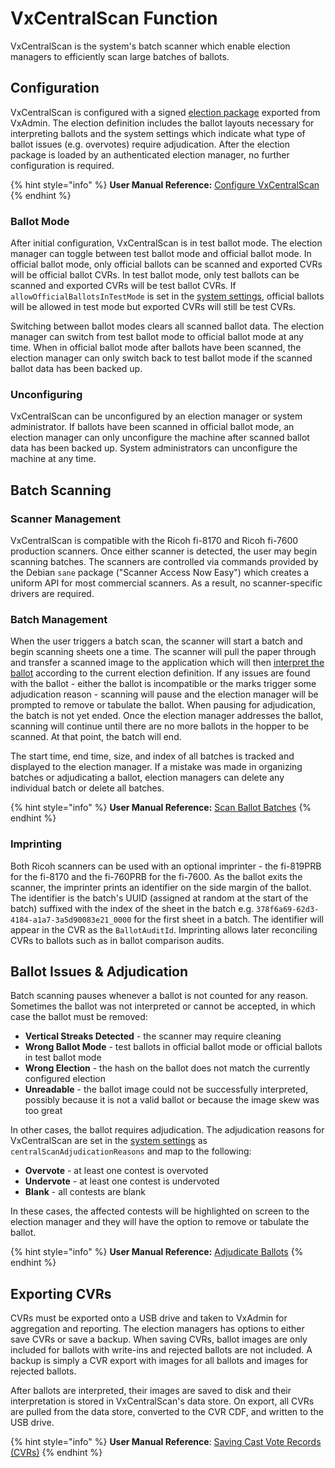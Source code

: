 # VxCentralScan Function

VxCentralScan is the system's batch scanner which enable election managers to efficiently scan large batches of ballots.

## Configuration

VxCentralScan is configured with a signed [election package](election-package/#election-definition) exported from VxAdmin. The election definition includes the ballot layouts necessary for interpreting ballots and the system settings which indicate what type of ballot issues (e.g. overvotes) require adjudication. After the election package is loaded by an authenticated election manager, no further configuration is required.

{% hint style="info" %}
**User Manual Reference:** [Configure VxCentralScan](https://app.gitbook.com/s/JtZutzGTdCzsGITrdiph/vxcentralscan/configure-ballot-scanner "mention")
{% endhint %}

### Ballot Mode

After initial configuration, VxCentralScan is in test ballot mode. The election manager can toggle between test ballot mode and official ballot mode. In official ballot mode, only official ballots can be scanned and exported CVRs will be official ballot CVRs. In test ballot mode, only test ballots can be scanned and exported CVRs will be test ballot CVRs. If `allowOfficialBallotsInTestMode` is set in the [system settings](election-package/#system-settings), official ballots will be allowed in test mode but exported CVRs will still be test CVRs.

Switching between ballot modes clears all scanned ballot data. The election manager can switch from test ballot mode to official ballot mode at any time. When in official ballot mode after ballots have been scanned, the election manager can only switch back to test ballot mode if the scanned ballot data has been backed up.&#x20;

### Unconfiguring

VxCentralScan can be unconfigured by an election manager or system administrator. If ballots have been scanned in official ballot mode, an election manager can only unconfigure the machine after scanned ballot data has been backed up. System administrators can unconfigure the machine at any time.

## Batch Scanning

### Scanner Management

VxCentralScan is compatible with the Ricoh fi-8170 and Ricoh fi-7600 production scanners. Once either scanner is detected, the user may begin scanning batches. The scanners are controlled via commands provided by the Debian `sane` package ("Scanner Access Now Easy") which creates a uniform API for most commercial scanners. As a result, no scanner-specific drivers are required.

### Batch Management

When the user triggers a batch scan, the scanner will start a batch and begin scanning sheets one a time. The scanner will pull the paper through and transfer a scanned image to the application which will then [interpret the ballot](ballot-interpretation.md) according to the current election definition. If any issues are found with the ballot - either the ballot is incompatible or the marks trigger some adjudication reason - scanning will pause and the election manager will be prompted to remove or tabulate the ballot. When pausing for adjudication, the batch is not yet ended. Once the election manager addresses the ballot, scanning will continue until there are no more ballots in the hopper to be scanned. At that point, the batch will end.

The start time, end time, size, and index of all batches is tracked and displayed to the election manager. If a mistake was made in organizing batches or adjudicating a ballot, election managers can delete any individual batch or delete all batches.

{% hint style="info" %}
**User Manual Reference:** [Scan Ballot Batches](https://app.gitbook.com/s/JtZutzGTdCzsGITrdiph/vxcentralscan/scanning-ballots#scan-ballot-batches "mention")
{% endhint %}

### Imprinting

Both Ricoh scanners can be used with an optional imprinter - the fi-819PRB for the fi-8170 and the fi-760PRB for the fi-7600. As the ballot exits the scanner, the imprinter prints an identifier on the side margin of the ballot. The identifier is the batch's UUID (assigned at random at the start of the batch) suffixed with the index of the sheet in the batch e.g. `378f6a69-62d3-4184-a1a7-3a5d90083e21_0000` for the first sheet in a batch. The identifier will appear in the CVR as the `BallotAuditId`. Imprinting allows later reconciling CVRs to ballots such as in ballot comparison audits.

## Ballot Issues & Adjudication

Batch scanning pauses whenever a ballot is not counted for any reason. Sometimes the ballot was not interpreted or cannot be accepted, in which case the ballot must be removed:

* **Vertical Streaks Detected** - the scanner may require cleaning&#x20;
* **Wrong Ballot Mode** - test ballots in official ballot mode or official ballots in test ballot mode
* **Wrong Election** - the hash on the ballot does not match the currently configured election
* **Unreadable** - the ballot image could not be successfully interpreted, possibly because it is not a valid ballot or because the image skew was too great

In other cases, the ballot requires adjudication. The adjudication reasons for VxCentralScan are set in the [system settings](election-package/#system-settings) as `centralScanAdjudicationReasons` and map to the following:

* **Overvote** - at least one contest is overvoted
* **Undervote** - at least one contest is undervoted
* **Blank** - all contests are blank

In these cases, the affected contests will be highlighted on screen to the election manager and they will have the option to remove or tabulate the ballot.&#x20;

{% hint style="info" %}
**User Manual Reference:** [Adjudicate Ballots](https://app.gitbook.com/s/JtZutzGTdCzsGITrdiph/vxcentralscan/scanning-ballots#adjudicate-ballots "mention")
{% endhint %}

## Exporting CVRs

CVRs must be exported onto a USB drive and taken to VxAdmin for aggregation and reporting. The election managers has options to either save CVRs or save a backup. When saving CVRs, ballot images are only included for ballots with write-ins and rejected ballots are not included. A backup is simply a CVR export with images for all ballots and images for rejected ballots.

After ballots are interpreted, their images are saved to disk and their interpretation is stored in VxCentralScan's data store. On export, all CVRs are pulled from the data store, converted to the CVR CDF, and written to the USB drive.&#x20;

{% hint style="info" %}
**User Manual Reference**: [Saving Cast Vote Records (CVRs)](https://app.gitbook.com/s/JtZutzGTdCzsGITrdiph/vxcentralscan/scanning-ballots#saving-cast-vote-records-cvrs "mention")
{% endhint %}

